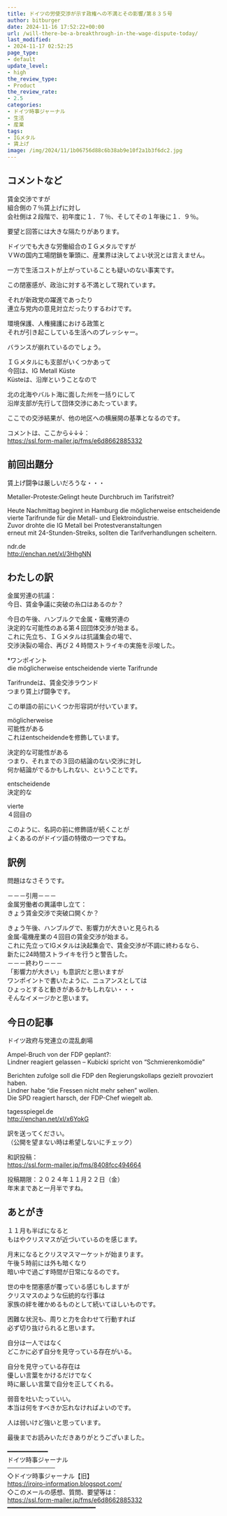 ```yaml
---
title: ドイツの労使交渉が示す政権への不満とその影響/第８３５号
author: bitburger
date: 2024-11-16 17:52:22+00:00
url: /will-there-be-a-breakthrough-in-the-wage-dispute-today/
last_modified:
- 2024-11-17 02:52:25
page_type:
- default
update_level:
- high
the_review_type:
- Product
the_review_rate:
- 2.5
categories:
- ドイツ時事ジャーナル
- 生活
- 産業
tags:
- IGメタル
- 賃上げ
image: /img/2024/11/1b06756d88c6b38ab9e10f2a1b3f6dc2.jpg
---
```

## コメントなど 

賃金交渉ですが  
<span class="fz-22px"><span class="bold-red"><span class="marker-under">組合側の７％賃上げに対し<br />会社側は２段階で、初年度に１．７％、そしてその１年後に１．９％。</span></span></span>

要望と回答には大きな隔たりがあります。

ドイツでも大きな労働組合のＩＧメタルですが  
<span class="fz-22px"><span class="bold-red"><span class="marker-under">ＶＷの国内工場閉鎖を筆頭に、産業界は決してよい状況とは言えません。</span></span></span>

一方で生活コストが上がっていることも疑いのない事実です。

この閉塞感が、政治に対する不満として現れています。

それが<span class="fz-20px"><span class="bold-red">新政党の躍進</span></span>であったり  
<span class="fz-20px"><span class="bold-red">連立与党内の意見対立</span></span>だったりするわけです。

環境保護、人権擁護における政策と  
それが引き起こしている生活へのプレッシャー。

バランスが崩れているのでしょう。

ＩＧメタルにも支部がいくつかあって  
今回は、IG Metall Küste  
Küsteは、沿岸ということなので

北の北海やバルト海に面した州を一括りにして  
沿岸支部が先行して団体交渉にあたっています。

<span class="fz-22px"><span class="bold-red"><span class="marker-under">ここでの交渉結果が、他の地区への横展開の基準となるのです。</span></span></span>

コメントは、ここから↓↓↓：  
<https://ssl.form-mailer.jp/fms/e6d8662885332>

## 前回出題分 

賃上げ闘争は厳しいだろうな・・・

Metaller-Proteste:Gelingt heute Durchbruch im Tarifstreit?

Heute Nachmittag beginnt in Hamburg die möglicherweise entscheidende  
vierte Tarifrunde für die Metall- und Elektroindustrie.  
Zuvor drohte die IG Metall bei Protestveranstaltungen  
erneut mit 24-Stunden-Streiks, sollten die Tarifverhandlungen scheitern.

ndr.de  
<http://enchan.net/xl/3HhgNN>

## わたしの訳 

金属労連の抗議：  
今日、賃金争議に突破の糸口はあるのか？

今日の午後、ハンブルクで金属・電機労連の  
決定的な可能性のある第４回団体交渉が始まる。  
これに先立ち、ＩＧメタルは抗議集会の場で、  
交渉決裂の場合、再び２４時間ストライキの実施を示唆した。

*ワンポイント  
die möglicherweise entscheidende vierte Tarifrunde

Tarifrundeは、賃金交渉ラウンド  
つまり賃上げ闘争です。

この単語の前にいくつか形容詞が付いています。

möglicherweise  
可能性がある  
これはentscheidendeを修飾しています。

決定的な可能性がある  
つまり、それまでの３回の結論のない交渉に対し  
何か結論がでるかもしれない、ということです。

entscheidende  
決定的な

vierte  
４回目の

このように、名詞の前に修飾語が続くことが  
よくあるのがドイツ語の特徴の一つですね。

## 訳例 

問題はなさそうです。

－－－引用－－－  
金属労働者の異議申し立て：  
きょう賃金交渉で突破口開くか？

きょう午後、ハンブルグで、影響力が大きいと見られる  
金属‐電機産業の４回目の賃金交渉が始まる。  
これに先立ってIGメタルは決起集会で、賃金交渉が不調に終わるなら、  
新たに24時間ストライキを行うと警告した。  
－－－終わり－－－  
「影響力が大きい」も意訳だと思いますが  
ワンポイントで書いたように、ニュアンスとしては  
ひょっとすると動きがあるかもしれない・・・  
そんなイメージかと思います。

## 今日の記事 

ドイツ政府与党連立の混乱劇場

Ampel-Bruch von der FDP geplant?:  
Lindner reagiert gelassen &#8211; Kubicki spricht von &#8220;Schmierenkomödie&#8221;

Berichten zufolge soll die FDP den Regierungskollaps gezielt provoziert haben.   
Lindner habe &#8220;die Fressen nicht mehr sehen&#8221; wollen.  
Die SPD reagiert harsch, der FDP-Chef wiegelt ab.

tagesspiegel.de  
<http://enchan.net/xl/x6YokG>

訳を送ってください。  
（公開を望まない時は希望しないにチェック）

和訳投稿：  
<https://ssl.form-mailer.jp/fms/8408fcc494664>

投稿期限：２０２４年１１月２２日（金）  
年末まであと一月半ですね。

## あとがき 

１１月も半ばになると  
もはやクリスマスが近づいているのを感じます。

月末になるとクリスマスマーケットが始まります。  
午後５時前には外も暗くなり  
暗い中で過ごす時間が日常になるのです。

世の中を閉塞感が覆っている感じもしますが  
クリスマスのような伝統的な行事は  
家族の絆を確かめるものとして続いてほしいものです。

困難な状況も、周りと力を合わせて行動すれば  
必ず切り抜けられると思います。

自分は一人ではなく  
どこかに必ず自分を見守っている存在がいる。

自分を見守っている存在は  
優しい言葉をかけるだけでなく  
時に厳しい言葉で自分を正してくれる。

弱音を吐いたっていい。  
本当は何をすべきか忘れなければよいのです。

人は弱いけど強いと思っています。

最後までお読みいただきありがとうございました。

━━━━━━━━━━━  
ドイツ時事ジャーナル  
───────────  
◇ドイツ時事ジャーナル【旧】  
<https://iroiro-information.blogspot.com/>  
◇このメールの感想、質問、要望等は：  
<https://ssl.form-mailer.jp/fms/e6d8662885332>  
━━━━━━━━━━━━━━━━━━━━━━━━